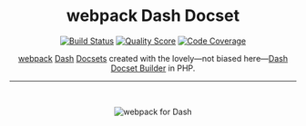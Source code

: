 <h1 align="center">webpack Dash Docset</h1>

<p align="center">
    <a href="https://github.com/godbout/webpack-dash-docset/actions"><img src="https://img.shields.io/github/workflow/status/godbout/webpack-dash-docset/tests" alt="Build Status"></a>
    <a href="https://scrutinizer-ci.com/g/godbout/webpack-dash-docset"><img src="https://img.shields.io/scrutinizer/g/godbout/webpack-dash-docset.svg?style=flat-square" alt="Quality Score"></a>
    <a href="https://scrutinizer-ci.com/g/godbout/webpack-dash-docset"><img src="https://scrutinizer-ci.com/g/godbout/webpack-dash-docset/badges/coverage.png?b=master" alt="Code Coverage"></a>
</p>

<p align="center">
    <a href="https://webpack.js.org">webpack</a> <a href="https://kapeli.com/dash">Dash</a> <a href="https://kapeli.com/docsets">Docsets</a> created with the lovely—not biased here—<a href="https://github.com/godbout/dash-docset-builder">Dash Docset Builder</a> in PHP.
</p>

___

<br>
<p align="center">
    <img src="https://github.com/godbout/webpack-dash-docset/blob/media/webpack-dash-docset.gif" alt="webpack for Dash">
</p>
